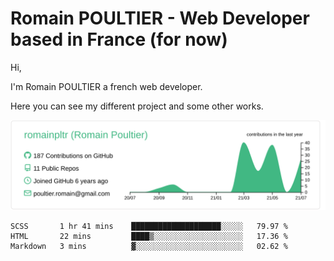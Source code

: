 # Romain POULTIER - Web Developer based in France (for now)

Hi,

I'm Romain POULTIER a french web developer.

Here you can see my different project and some other works.



[![](https://raw.githubusercontent.com/romainpltr/romainpltr/master/profile-summary-card-output/vue/0-profile-details.svg)](https://github.com/vn7n24fzkq/github-profile-summary-cards)


<!--START_SECTION:waka-->
```text
SCSS       1 hr 41 mins    ████████████████████░░░░░   79.97 % 
HTML       22 mins         ████▒░░░░░░░░░░░░░░░░░░░░   17.36 % 
Markdown   3 mins          ▓░░░░░░░░░░░░░░░░░░░░░░░░   02.62 % 
```
<!--END_SECTION:waka-->
